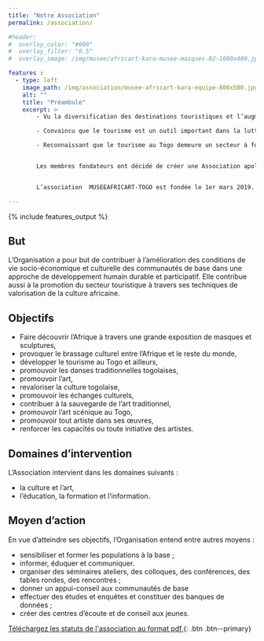 ```yaml
---
title: "Notre Association"
permalink: /association/

#header:
#  overlay_color: "#000"
#  overlay_filter: "0.5"
#  overlay_image: /img/musee/africart-kara-musee-masques-02-1600x400.jpg

features :
  - type: left
    image_path: /img/association/musee-africart-kara-equipe-800x500.jpg
    alt: ""
    title: "Préambule"
    excerpt: >
        - Vu la diversification des destinations touristiques et l’augmentation du nombre de touristes dans les pays de la sous-région en général et au TOGO en particulier ;

        - Convaincu que le tourisme est un outil important dans la lutte pour la réduction de la pauvreté, qui offre des opportunités de création d’emploi, de développement économique et d’intégration dans le marché international ;

        - Reconnaissant que le tourisme au Togo demeure un secteur à fort potentiel de croissance, et se fondant sur des préoccupations communes et partagées des populations dans ce domaine ;


        Les membres fondateurs ont décidé de créer une Association apolitique et à but non lucratif dénommée MUSEEAFRICART-TOGO conformément à la loi n° 40-484 du 1er juillet 1901 relative à la liberté d’Association. Sa vision est de faire découvrir l’Afrique, de sensibiliser les populations à leur histoire et à l’histoire de l’Afrique à travers une grande exposition de masques et sculptures.


        L’association  MUSEEAFRICART-TOGO est fondée le 1er mars 2019.

---
```

{% include features_output %}

## But

L’Organisation a pour but de contribuer à l’amélioration des conditions de vie socio-économique et culturelle des communautés de base dans une approche de développement humain durable et participatif. Elle contribue aussi à la promotion du secteur touristique à travers ses techniques de valorisation de la culture africaine.

## Objectifs

 - Faire découvrir l’Afrique à travers une grande exposition de masques et sculptures,
 - provoquer le brassage culturel entre l’Afrique et le reste du monde,
 - développer le tourisme au Togo et ailleurs,
 - promouvoir les danses traditionnelles togolaises,
 - promouvoir l’art,
 - revaloriser la culture togolaise,
 - promouvoir les échanges culturels,
 - contribuer à la sauvegarde de l’art traditionnel,
 -  promouvoir l’art scénique au Togo,
 - promouvoir tout artiste dans ses œuvres,
 - renforcer les capacités ou toute initiative des artistes.

## Domaines d’intervention

L’Association intervient dans les domaines suivants :
 - la culture et l’art,
 - l’éducation, la formation et l’information. 

## Moyen d’action

 En vue d’atteindre ses objectifs, l’Organisation entend entre autres moyens :
 - sensibiliser et former les populations à la base ;
 - informer, éduquer et communiquer.
 - organiser des séminaires ateliers, des colloques, des conférences, des tables                                                 rondes, des rencontres ;
 - donner un appui-conseil aux communautés de base 
 - effectuer des études et enquêtes et constituer des banques de données ;
 - créer des centres d’écoute et de conseil aux jeunes. 

[Téléchargez les statuts de l'association au format pdf.](/media/statuts-association-afrikartmusee-togo.pdf){: .btn .btn--primary}
